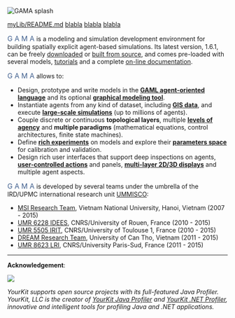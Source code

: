 ![GAMA splash](images/gama_front3.jpg)

<a href="https://github.com/mazarsju/gama_doc_17/wiki/Tutorials/Tutorials.md">myLib/README.md</a>
[blabla](Tutorials.md)
[blabla](Tutorials.md)
[blabla](https://github.com/mazarsju/gama_doc_17/wiki\Tutorials\Tutorials.md)

<font size="3" color="#42618F">G A M A </font> is a modeling and simulation development environment for building spatially explicit agent-based simulations. Its latest version, 1.6.1, can be freely [downloaded](https://github.com/mazarsju/gama_doc_17/wiki\WikiOnly\Download.md) or [built from source](https://github.com/gama-platform/gama/), and comes pre-loaded with several models, [tutorials](Tutorials.md) and a complete [on-line documentation](Overview.md).
<p/> 
<font size="3" color="#42618F">G A M A </font> allows to:

* Design, prototype and write models in the **[GAML agent-oriented language](GamlLanguage.md)** and its optional **[graphical modeling tool](GraphicalEditor.md)**.
* Instantiate agents from any kind of dataset, including **[GIS data](RoadTrafficModel.md)**, and execute **[large-scale simulations](RunningExperiments.md)** (up to millions of agents). 
* Couple discrete or continuous **topological layers**, multiple **[levels of agency](MultiLevelArchitecture.md)** and **multiple paradigms** (mathematical equations, control architectures, finite state machines).
* Define **[rich experiments](DefiningGUIExperiment.md)** on models and explore their **[parameters space](BatchExperiments.md)** for calibration and validation.
* Design rich user interfaces that support deep inspections on agents, **[user-controlled actions](DefiningUserInteraction.md)** and panels, **[multi-layer 2D/3D displays](DefiningDisplaysGeneralities.md)** and multiple agent aspects.

<font size="3" color="#42618F">G A M A </font> is developed by several teams under the umbrella of the IRD/UPMC international research unit [UMMISCO](http://www.ummisco.ird.fr/):

* [MSI Research Team](http://www.ifi.auf.org/site/content/view/35/46/lang,french/), Vietnam National University, Hanoi, Vietnam (2007 - 2015)
* [UMR 6228 IDEES](http://www.umr-idees.fr), CNRS/University of Rouen, France (2010 - 2015)
* [UMR 5505 IRIT](http://www.irit.fr), CNRS/University of Toulouse 1, France (2010 - 2015)
* [DREAM Research Team](http://www.cit.ctu.edu.vn), University of Can Tho, Vietnam (2011 - 2015)
* [UMR 8623 LRI](http://www.lri.fr), CNRS/University Paris-Sud, France (2011 - 2015)

---

**Acknowledgement**:  

![](https://www.yourkit.com/images/yklogo.png)  

*YourKit supports open source projects with its full-featured Java Profiler.
YourKit, LLC is the creator of <a href="https://www.yourkit.com/java/profiler/index.jsp">YourKit Java Profiler</a>
and <a href="https://www.yourkit.com/.net/profiler/index.jsp">YourKit .NET Profiler</a>,
innovative and intelligent tools for profiling Java and .NET applications.*